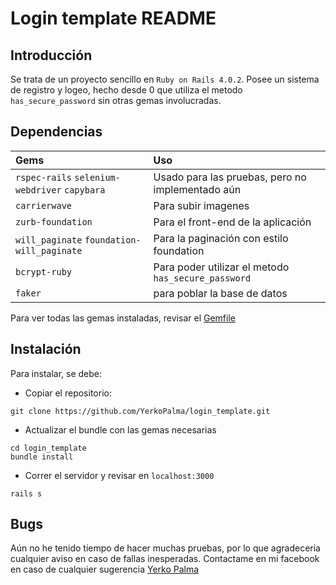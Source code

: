 Login template README
=====================

Introducción
------------

Se trata de un proyecto sencillo en `Ruby on Rails 4.0.2`. Posee un sistema de registro y logeo, hecho desde 0 que utiliza el metodo `has_secure_password`  sin otras gemas involucradas.

Dependencias
------------

 Gems | Uso  
:-----------|:------------
 `rspec-rails`   `selenium-webdriver` `capybara`    |        Usado para las pruebas, pero no implementado aún  
 `carrierwave`     |      Para subir imagenes    
 `zurb-foundation`       |        Para el front-end de la aplicación     
 `will_paginate` `foundation-will_paginate`         |          Para la paginación con estilo foundation      
 `bcrypt-ruby`       |       Para poder utilizar el metodo `has_secure_password`     
 `faker`    |     para poblar la base de datos
 
 Para ver todas las gemas instaladas, revisar el [Gemfile](https://github.com/YerkoPalma/login_template/blob/master/Gemfile)
 
Instalación
-----------

Para instalar, se debe:

* Copiar el repositorio: 
```
git clone https://github.com/YerkoPalma/login_template.git
```
* Actualizar el bundle con las gemas necesarias
```
cd login_template
bundle install
```
* Correr el servidor y revisar en `localhost:3000`
```
rails s
```

Bugs
----

Aún no he tenido tiempo de hacer muchas pruebas, por lo que agradeceria cualquier aviso en caso de fallas inesperadas. Contactame en mi facebook en caso de cualquier sugerencia [Yerko Palma](https://www.facebook.com/yerko.palma.s)